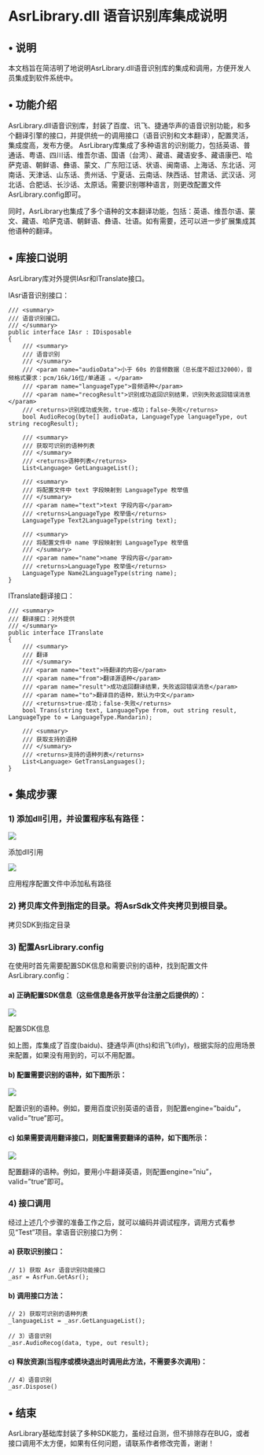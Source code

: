 # AsrLibrary.dll 语音识别库集成说明 #
## •	说明 ##
本文档旨在简洁明了地说明AsrLibrary.dll语音识别库的集成和调用，方便开发人员集成到软件系统中。
## •	功能介绍 ##
AsrLibrary.dll语音识别库，封装了百度、讯飞、捷通华声的语音识别功能，和多个翻译引擎的接口，并提供统一的调用接口（语音识别和文本翻译），配置灵活，集成度高，发布方便。
AsrLibrary库集成了多种语言的识别能力，包括英语、普通话、粤语、四川话、维吾尔语、国语（台湾）、藏语、藏语安多、藏语康巴、哈萨克语、朝鲜语、彝语、蒙文、广东阳江话、状语、闽南语、上海话、东北话、河南话、天津话、山东话、贵州话、宁夏话、云南话、陕西话、甘肃话、武汉话、河北话、合肥话、长沙话、太原话。需要识别哪种语言，则更改配置文件AsrLibrary.config即可。

同时，AsrLibrary也集成了多个语种的文本翻译功能，包括：英语、维吾尔语、蒙文、藏语、哈萨克语、朝鲜语、彝语、壮语。如有需要，还可以进一步扩展集成其他语种的翻译。

## •	库接口说明 ##
AsrLibrary库对外提供IAsr和ITranslate接口。

IAsr语音识别接口：

    /// <summary>
    /// 语音识别接口。
    /// </summary>
    public interface IAsr : IDisposable
    {
        /// <summary>
        /// 语音识别
        /// </summary>
        /// <param name="audioData">小于 60s 的音频数据（总长度不超过32000），音频格式要求：pcm/16k/16位/单通道 。</param>
        /// <param name="languageType">音频语种</param>
        /// <param name="recogResult">识别成功返回识别结果，识别失败返回错误消息</param>
        /// <returns>识别成功或失败，true-成功；false-失败</returns>
        bool AudioRecog(byte[] audioData, LanguageType languageType, out string recogResult);

        /// <summary>
        /// 获取可识别的语种列表
        /// </summary>
        /// <returns>语种列表</returns>
        List<Language> GetLanguageList();

        /// <summary>
        /// 将配置文件中 text 字段映射到 LanguageType 枚举值
        /// </summary>
        /// <param name="text">text 字段内容</param>
        /// <returns>LanguageType 枚举值</returns>
        LanguageType Text2LanguageType(string text);

        /// <summary>
        /// 将配置文件中 name 字段映射到 LanguageType 枚举值
        /// </summary>
        /// <param name="name">name 字段内容</param>
        /// <returns>LanguageType 枚举值</returns>
        LanguageType Name2LanguageType(string name);
    }

ITranslate翻译接口：

    /// <summary>
    /// 翻译接口：对外提供
    /// </summary>
    public interface ITranslate
    {
        /// <summary>
        /// 翻译
        /// </summary>
        /// <param name="text">待翻译的内容</param>
        /// <param name="from">翻译源语种</param>
        /// <param name="result">成功返回翻译结果，失败返回错误消息</param>
        /// <param name="to">翻译目的语种，默认为中文</param>
        /// <returns>true-成功；false-失败</returns>
        bool Trans(string text, LanguageType from, out string result, LanguageType to = LanguageType.Mandarin);

        /// <summary>
        /// 获取支持的语种
        /// </summary>
        /// <returns>支持的语种列表</returns>
        List<Language> GetTransLanguages();
    }

## •	集成步骤 ##
### 1)	添加dll引用，并设置程序私有路径： ###
 
![](https://i.imgur.com/4A2tpBL.png)

添加dll引用

![](https://i.imgur.com/wP77mZb.png)
 
应用程序配置文件中添加私有路径
### 2)	拷贝库文件到指定的目录。将AsrSdk文件夹拷贝到根目录。 ###
 
拷贝SDK到指定目录
### 3)	配置AsrLibrary.config ###
在使用时首先需要配置SDK信息和需要识别的语种，找到配置文件AsrLibrary.config：
#### a)	正确配置SDK信息（这些信息是各开放平台注册之后提供的）： ####
 ![](https://i.imgur.com/v3Waw2w.png)

配置SDK信息

如上图，库集成了百度(baidu)、捷通华声(jths)和讯飞(ifly)，根据实际的应用场景来配置，如果没有用到的，可以不用配置。
#### b)	配置需要识别的语种，如下图所示： ####
 ![](https://i.imgur.com/Xb4Xpja.png)

配置识别的语种。例如，要用百度识别英语的语音，则配置engine=”baidu”，valid=”true”即可。
#### c)	如果需要调用翻译接口，则配置需要翻译的语种，如下图所示： ####
 ![](https://i.imgur.com/CSakpDm.png)

配置翻译的语种。例如，要用小牛翻译英语，则配置engine=”niu”，valid=”true”即可。
### 4)	接口调用 ###
经过上述几个步骤的准备工作之后，就可以编码并调试程序，调用方式看参见“Test”项目。拿语音识别接口为例：
#### a)	获取识别接口： ####
    // 1) 获取 Asr 语音识别功能接口
    _asr = AsrFun.GetAsr();

#### b)	调用接口方法： ####
    // 2) 获取可识别的语种列表
    _languageList = _asr.GetLanguageList();
    
    // 3）语音识别
    _asr.AudioRecog(data, type, out result);

#### c)	释放资源(当程序或模块退出时调用此方法，不需要多次调用)： ####
    // 4）语音识别
    _asr.Dispose()
## •	结束 ##
AsrLibrary基础库封装了多种SDK能力，虽经过自测，但不排除存在BUG，或者接口调用不太方便，如果有任何问题，请联系作者修改完善，谢谢！	